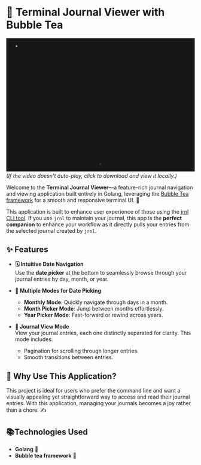 # 📝 Terminal Journal Viewer with Bubble Tea

![Demo](./date-picker.gif)  
_(If the video doesn't auto-play, click to download and view it locally.)_

Welcome to the **Terminal Journal Viewer**—a feature-rich journal navigation and viewing application built entirely in Golang, leveraging the [Bubble Tea framework](https://github.com/charmbracelet/bubbletea) for a smooth and responsive terminal UI. 🎉

This application is built to enhance user experience of those using the [jrnl CLI tool](https://jrnl.sh/). If you use `jrnl` to maintain your journal, this app is the **perfect companion** to enhance your workflow as it directly pulls your entries from the selected journal created by `jrnl`.

## ✨ Features

- **🗓️ Intuitive Date Navigation**  
  Use the **date picker** at the bottom to seamlessly browse through your journal entries by day, month, or year.

- **📆 Multiple Modes for Date Picking**

  - **Monthly Mode**: Quickly navigate through days in a month.
  - **Month Picker Mode**: Jump between months effortlessly.
  - **Year Picker Mode**: Fast-forward or rewind across years.

- **📖 Journal View Mode**  
  View your journal entries, each one distinctly separated for clarity. This mode includes:
  - Pagination for scrolling through longer entries.
  - Smooth transitions between entries.

## 🚀 Why Use This Application?

This project is ideal for users who prefer the command line and want a visually appealing yet straightforward way to access and read their journal entries. With this application, managing your journals becomes a joy rather than a chore. ✍️

## 📚Technologies Used

- **Golang** 🐹
- **Bubble tea framework** 🍵
